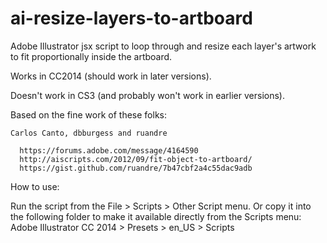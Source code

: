 # ai-resize-layers-to-artboard
Adobe Illustrator jsx script to loop through and resize each layer's artwork to fit proportionally inside the artboard. 

Works in CC2014 (should work in later versions).

Doesn't work in CS3 (and probably won't work in earlier versions).


Based on the fine work of these folks:

    Carlos Canto, dbburgess and ruandre
    
      https://forums.adobe.com/message/4164590
      http://aiscripts.com/2012/09/fit-object-to-artboard/
      https://gist.github.com/ruandre/7b47cbf2a4c55dac9adb
      
How to use:

  Run the script from the File > Scripts > Other Script menu. 
  Or copy it into the following folder to make it available directly from the Scripts menu:
    Adobe Illustrator CC 2014 > Presets > en_US > Scripts
